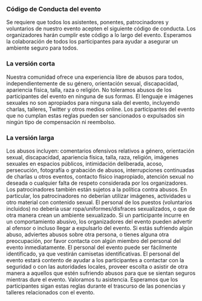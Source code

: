 ### Código de Conducta del evento

Se requiere que todos los asistentes, ponentes, patrocinadores y voluntarios de nuestro evento acepten el siguiente código de conducta. Los organizadores harán cumplir este código a lo largo del evento. Esperamos la colaboración de todos los participantes para ayudar a asegurar un ambiente seguro para todos.

### La versión corta

Nuestra comunidad ofrece una experiencia libre de abusos para todos, independientemente de su género, orientación sexual, discapacidad, apariencia física, talla, raza o religión. No toleramos abusos de los participantes del evento en ninguna de sus formas. El lenguaje e imágenes sexuales no son apropiados para ninguna sala del evento, incluyendo charlas, talleres, Twitter y otros medios online. Los participantes del evento que no cumplan estas reglas pueden ser sancionados o expulsados sin ningún tipo de compensación ni reembolso.

### La versión larga

Los abusos incluyen: comentarios ofensivos relativos a género, orientación sexual, discapacidad, apariencia física, talla, raza, religión, imágenes sexuales en espacios públicos, intimidación deliberada, acoso, persecución, fotografía o grabación de abusos, interrupciones continuadas de charlas u otros eventos, contacto físico inapropiado, atención sexual no deseada o cualquier falta de respeto considerada por los organizadores. Los patrocinadores también están sujetos a la política contra abusos. En particular, los patrocinadores no deberían utilizar imágenes, actividades u otro material con contenido sexual. El personal de los puestos (voluntarios incluidos) no debería usar ropa/uniformes/disfraces sexualizados, o que de otra manera crean un ambiente sexualizado. Si un participante incurre en un comportamiento abusivo, los organizadores del evento pueden advertir al ofensor o incluso llegar a expulsarlo del evento. Si estás sufriendo algún abuso, adviertes abusos sobre otra persona, o tienes alguna otra preocupación, por favor contacta con algún miembro del personal del evento inmediatamente. El personal del evento puede ser fácilmente identificado, ya que vestirán camisetas identificativas. El personal del evento estará contento de ayudar a los participantes a contactar con la seguridad o con las autoridades locales, proveer escolta o asistir de otra manera a aquellos que estén sufriendo abusos para que se sientan seguros mientras dure el evento. Valoramos tu asistencia. Esperamos que los participantes sigan estas reglas durante el trascurso de las ponencias y talleres relacionados con el evento.
